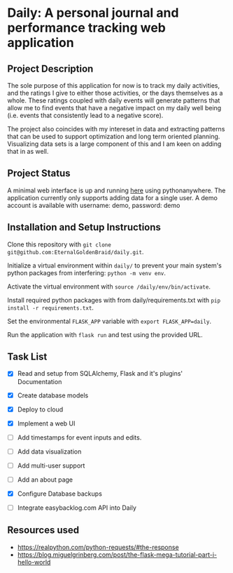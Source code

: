 # Daily: A personal journal and performance tracking web application

## Project Description

The sole purpose of this application for now is to track my daily activities, and the ratings I give to either those activities, or the days themselves as a whole. These ratings coupled with daily events will generate patterns that allow me to find events that have a negative impact on my daily well being (i.e. events that consistently lead to a negative score). 

The project also coincides with my intereset in data and extracting patterns that can be used to support optimization and long term oriented planning. Visualizing data sets is a large component of this and I am keen on adding that in as well.

## Project Status

A minimal web interface is up and running [here](http://dailyapp.eu.pythonanywhere.com/) using pythonanywhere. The application currently only supports adding data for a single user. A demo account is available with username: demo, password: demo

## Installation and Setup Instructions

Clone this repository with `git clone git@github.com:EternalGoldenBraid/daily.git`.

Initialize a virtual environment within `daily/` to prevent your main system's python packages from interfering: `python -m venv env`.

Activate the virtual environment with `source /daily/env/bin/activate`.

Install required python packages with from daily/requirements.txt with `pip install -r requirements.txt`.

Set the environmental `FLASK_APP` variable with `export FLASK_APP=daily`.

Run the application with `flask run` and test using the provided URL.

## Task List

- [x] Read and setup from SQLAlchemy, Flask and it's plugins' Documentation

- [x] Create database models

- [x] Deploy to cloud

- [x] Implement a web UI 

- [ ] Add timestamps for event inputs and edits.

- [ ] Add data visualization
      
- [ ] Add multi-user support

- [ ] Add an about page

- [x] Configure Database backups

- [ ] Integrate easybacklog.com API into Daily

## Resources used
- https://realpython.com/python-requests/#the-response
- https://blog.miguelgrinberg.com/post/the-flask-mega-tutorial-part-i-hello-world
